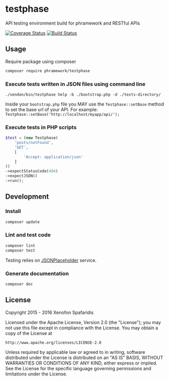 # testphase
API testing environment build for phramework and RESTful APIs

[![Coverage Status](https://coveralls.io/repos/phramework/testphase/badge.svg?branch=master&service=github)](https://coveralls.io/github/phramework/testphase?branch=master) [![Build Status](https://travis-ci.org/phramework/testphase.svg?branch=master)](https://travis-ci.org/phramework/testphase)

## Usage
Require package using composer

```bash
composer require phramework/testphase
```

### Execute tests written in JSON files using command line

```
./vendon/bin/testphase help -b ./bootstrap.php -d ./tests-directory/
```

Inside your `bootstrap.php` file you MAY use the `Testphase::setBase` method to set the base url of your API. For example: `Testphase::setBase('http://localhost/myapp/api/');`

### Execute tests in PHP scripts

```php
$test = (new Testphase(
    'posts/notFound',
    'GET',
    [
        'Accept: application/json'
    ]
))
->expectStatusCode(404)
->expectJSON()
->run();
```

## Development
### Install

```bash
composer update
```

### Lint and test code

```bash
composer lint
composer test
```

Testing relies on [JSONPlaceholder](http://jsonplaceholder.typicode.com/) service.

### Generate documentation

```bash
composer doc
```

## License
Copyright 2015 - 2016 Xenofon Spafaridis

Licensed under the Apache License, Version 2.0 (the "License"); you may not use this file except in compliance with the License. You may obtain a copy of the License at

```
http://www.apache.org/licenses/LICENSE-2.0
```

Unless required by applicable law or agreed to in writing, software distributed under the License is distributed on an "AS IS" BASIS, WITHOUT WARRANTIES OR CONDITIONS OF ANY KIND, either express or implied. See the License for the specific language governing permissions and limitations under the License.
